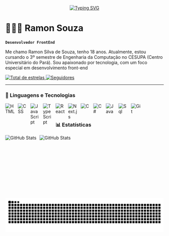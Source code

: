 <div align="center">
  <a href="https://git.io/typing-svg">
    <img src="https://readme-typing-svg.demolab.com?font=Fira+Code&weight=500&size=22&pause=1000&color=007AFF&center=true&vCenter=true&random=false&width=524&lines=%E2%8A%B9+Welcome+to+my+profile!+%CB%99%E1%B5%95%CB%99+%E2%8A%B9+" alt="Typing SVG">
  </a>
</div>


# 👩🏻‍💻 Ramon Souza
**`Desenvolvedor FrontEnd`**

Me chamo Ramon Silva de Souza, tenho 18 anos. Atualmente, estou cursando o 3º semestre de Engenharia da Computação no CESUPA (Centro Universitário do Pará). Sou apaixonado por tecnologia, com um foco especial em desenvolvimento front-end

<p align="left">      
    <a href="https://github.com/ramonsss?tab=repositories&sort=stargazers">
        <img 
            alt="Total de estrelas" 
            title="Total de estrelas GitHub" 
            src="https://custom-icon-badges.demolab.com/github/stars/ramonsss?color=55960c&style=for-the-badge&labelColor=488207&logo=star&label=estrelas"
    />
    </a>
    <a href="https://github.com/ramonsss?tab=followers">
        <img 
            alt="Seguidores" 
            title="Me siga no GitHub" 
            src="https://custom-icon-badges.demolab.com/github/followers/ramonsss?color=236ad3&labelColor=1155ba&style=for-the-badge&logo=github&label=Seguidores&logoColor=white"
        />
    </a>
</p>

---

### 🤖 Linguagens e Tecnologias

<img 
    align="left" 
    alt="HTML"
    title="HTML" 
    width="30px" 
    style="padding-right: 10px;" 
    src="https://cdn.jsdelivr.net/gh/devicons/devicon@latest/icons/html5/html5-original.svg" 
/>
<img 
    align="left" 
    alt="CSS" 
    title="CSS"
    width="30px" 
    style="padding-right: 10px;" 
    src="https://cdn.jsdelivr.net/gh/devicons/devicon@latest/icons/css3/css3-original.svg" 
/>
<img 
    align="left" 
    alt="JavaScript" 
    title="JavaScript"
    width="30px" 
    style="padding-right: 10px;" 
    src="https://cdn.jsdelivr.net/gh/devicons/devicon@latest/icons/javascript/javascript-original.svg" 
/>
<img 
    align="left" 
    alt="TypeScript"
    title="TypeScript" 
    width="30px" 
    style="padding-right: 10px;" 
    src="https://cdn.jsdelivr.net/gh/devicons/devicon@latest/icons/typescript/typescript-original.svg" 
/>
<img 
    align="left" 
    alt="React"
    title="React" 
    width="30px" 
    style="padding-right: 10px;" 
    src="https://cdn.jsdelivr.net/gh/devicons/devicon@latest/icons/react/react-original.svg" 
/>
<img 
    align="left" 
    alt="Next.js" 
    title="Next.js"
    width="30px" 
    style="padding-right: 10px;" 
    src="https://cdn.jsdelivr.net/gh/devicons/devicon@latest/icons/nextjs/nextjs-original.svg" 
/>
<img
    align="left" 
    alt="C" 
    title="C"
    width="30px" 
    style="padding-right: 10px;" 
 src="https://cdn.jsdelivr.net/gh/devicons/devicon@latest/icons/c/c-original.svg" />

<img
    align="left" 
    alt="C#" 
    title="C#"
    width="30px" 
    style="padding-right: 10px;" 
 src="https://cdn.jsdelivr.net/gh/devicons/devicon@latest/icons/csharp/csharp-original.svg" />
          
<img 
align="left" 
    alt="Java" 
    title="Java"
    width="30px" 
    style="padding-right: 10px;" 
src="https://cdn.jsdelivr.net/gh/devicons/devicon@latest/icons/java/java-original.svg" />
<img
    align="left" 
    alt="Sql" 
    title="Sql"
    width="30px" 
    style="padding-right: 10px;" 
 src="https://cdn.jsdelivr.net/gh/devicons/devicon@latest/icons/mysql/mysql-original.svg" />
<img 
    align="left" 
    alt="Git" 
    title="Git"
    width="30px" 
    style="padding-right: 10px;" 
    src="https://cdn.jsdelivr.net/gh/devicons/devicon@latest/icons/git/git-original.svg" 
/>

<br/>
<br/>

### 📊 Estatísticas

<p>
  <img 
    align="left" 
    alt="GitHub Stats" 
    height="200" 
    style="padding-right: 10px;" 
    src="https://github-readme-stats.vercel.app/api?username=ramonsss&show_icons=true&theme=tokyonight&include_all_commits=true&locale=pt-br" 
  />

<img 
      align="left" 
      alt="GitHub Stats" 
      height="200" 
      style="padding-right: 10px;" 
      src="https://github-readme-stats.vercel.app/api/top-langs/?username=ramonsss&theme=tokyonight&layout=compact&custom_title=Tecnologias&langs_count=9" 
  />

</p>


<picture>
    <source media=" (prefers-color-scheme: dark)" srcset="https://raw.githubusercontent.com/ramonsss/ramonsss/output/github-contribution-grid-snake-dark.svg"> <source media="     (prefers-color-scheme: light)" srcset="https://raw.githubusercontent.com/ramonsss/ramonsss/output/github-contribution-grid-snake.svg">
    <img alt="github contribution grid snake animation" src="https://raw.githubusercontent.com/ramonsss/ramonsss/output/github-contribution-grid-snake.svg">
</picture>
<br><br>

